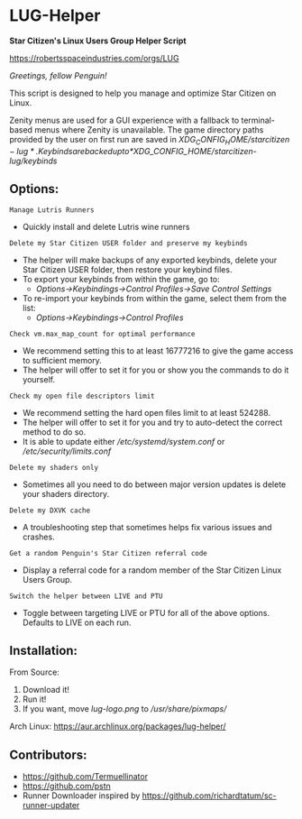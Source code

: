 # LUG-Helper
**Star Citizen's Linux Users Group Helper Script**

https://robertsspaceindustries.com/orgs/LUG

*Greetings, fellow Penguin!*

This script is designed to help you manage and optimize Star Citizen on Linux.

Zenity menus are used for a GUI experience with a fallback to terminal-based menus where Zenity is unavailable. The game directory paths provided by the user on first run are saved in *$XDG_CONFIG_HOME/starcitizen-lug*.  Keybinds are backed up to *$XDG_CONFIG_HOME/starcitizen-lug/keybinds*

## Options:

`Manage Lutris Runners`
- Quickly install and delete Lutris wine runners

`Delete my Star Citizen USER folder and preserve my keybinds`
- The helper will make backups of any exported keybinds, delete your Star Citizen USER folder, then restore your keybind files.
- To export your keybinds from within the game, go to:
  - *Options->Keybindings->Control Profiles->Save Control Settings*
- To re-import your keybinds from within the game, select them from the list:
  - *Options->Keybindings->Control Profiles*

`Check vm.max_map_count for optimal performance`
- We recommend setting this to at least 16777216 to give the game access to sufficient memory.
- The helper will offer to set it for you or show you the commands to do it yourself.

`Check my open file descriptors limit`
- We recommend setting the hard open files limit to at least 524288.
- The helper will offer to set it for you and try to auto-detect the correct method to do so.
- It is able to update either */etc/systemd/system.conf* or */etc/security/limits.conf*

`Delete my shaders only`
- Sometimes all you need to do between major version updates is delete your shaders directory.

`Delete my DXVK cache`
- A troubleshooting step that sometimes helps fix various issues and crashes.

`Get a random Penguin's Star Citizen referral code`
- Display a referral code for a random member of the Star Citizen Linux Users Group.

`Switch the helper between LIVE and PTU`
- Toggle between targeting LIVE or PTU for all of the above options.  Defaults to LIVE on each run.

## Installation:

From Source:
1. Download it!
2. Run it!
3. If you want, move *lug-logo.png* to */usr/share/pixmaps/*

Arch Linux: https://aur.archlinux.org/packages/lug-helper/

## Contributors:
- https://github.com/Termuellinator
- https://github.com/pstn
- Runner Downloader inspired by https://github.com/richardtatum/sc-runner-updater
